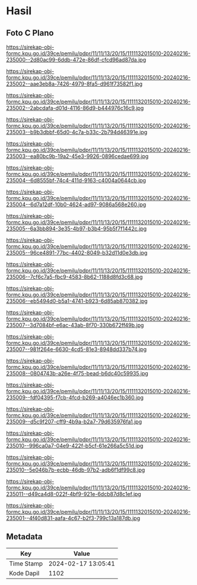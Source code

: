 # Hasil

## Foto C Plano

https://sirekap-obj-formc.kpu.go.id/39ce/pemilu/pdpr/11/11/13/20/15/1111132015010-20240216-235000--2d80ac99-6ddb-472e-86df-cfcd96ad87da.jpg

https://sirekap-obj-formc.kpu.go.id/39ce/pemilu/pdpr/11/11/13/20/15/1111132015010-20240216-235002--aae3eb8a-7426-4979-8fa5-d961f73582f1.jpg

https://sirekap-obj-formc.kpu.go.id/39ce/pemilu/pdpr/11/11/13/20/15/1111132015010-20240216-235002--2abcdafa-d01d-4116-86d9-b444976c16c9.jpg

https://sirekap-obj-formc.kpu.go.id/39ce/pemilu/pdpr/11/11/13/20/15/1111132015010-20240216-235003--b9b3dbbf-65d0-4c7a-b33c-2b794d46391e.jpg

https://sirekap-obj-formc.kpu.go.id/39ce/pemilu/pdpr/11/11/13/20/15/1111132015010-20240216-235003--ea80bc9b-19a2-45e3-9926-0896cedae699.jpg

https://sirekap-obj-formc.kpu.go.id/39ce/pemilu/pdpr/11/11/13/20/15/1111132015010-20240216-235004--6d8555bf-74c4-411d-9163-c4004a0644cb.jpg

https://sirekap-obj-formc.kpu.go.id/39ce/pemilu/pdpr/11/11/13/20/15/1111132015010-20240216-235004--6d7a12df-10b0-4624-ad97-9086a568e260.jpg

https://sirekap-obj-formc.kpu.go.id/39ce/pemilu/pdpr/11/11/13/20/15/1111132015010-20240216-235005--6a3bb894-3e35-4b97-b3b4-95b5f7f1442c.jpg

https://sirekap-obj-formc.kpu.go.id/39ce/pemilu/pdpr/11/11/13/20/15/1111132015010-20240216-235005--96ce4891-77bc-4402-8049-b32d11d0e3db.jpg

https://sirekap-obj-formc.kpu.go.id/39ce/pemilu/pdpr/11/11/13/20/15/1111132015010-20240216-235006--7cf6c7a5-fbc9-4583-8b62-1188d8fd3c68.jpg

https://sirekap-obj-formc.kpu.go.id/39ce/pemilu/pdpr/11/11/13/20/15/1111132015010-20240216-235006--eb5494d0-b5a1-4741-b923-6d85ab870382.jpg

https://sirekap-obj-formc.kpu.go.id/39ce/pemilu/pdpr/11/11/13/20/15/1111132015010-20240216-235007--3d7084bf-e6ac-43ab-8f70-330b672ff49b.jpg

https://sirekap-obj-formc.kpu.go.id/39ce/pemilu/pdpr/11/11/13/20/15/1111132015010-20240216-235007--981f264e-6630-4cd5-81e3-8948dd337b74.jpg

https://sirekap-obj-formc.kpu.go.id/39ce/pemilu/pdpr/11/11/13/20/15/1111132015010-20240216-235008--0804743b-a26e-4f75-bead-b6dc40c59935.jpg

https://sirekap-obj-formc.kpu.go.id/39ce/pemilu/pdpr/11/11/13/20/15/1111132015010-20240216-235009--fdf04395-f7cb-4fcd-b269-a4046ec1b360.jpg

https://sirekap-obj-formc.kpu.go.id/39ce/pemilu/pdpr/11/11/13/20/15/1111132015010-20240216-235009--d5c9f207-cff9-4b9a-b2a7-79d635976fa1.jpg

https://sirekap-obj-formc.kpu.go.id/39ce/pemilu/pdpr/11/11/13/20/15/1111132015010-20240216-235010--996ca0a7-04e9-422f-b5cf-61e266a5c51d.jpg

https://sirekap-obj-formc.kpu.go.id/39ce/pemilu/pdpr/11/11/13/20/15/1111132015010-20240216-235010--5e046b7b-ecbb-46db-97b2-adb6f1df99c8.jpg

https://sirekap-obj-formc.kpu.go.id/39ce/pemilu/pdpr/11/11/13/20/15/1111132015010-20240216-235011--d49ca4d8-022f-4bf9-921e-6dcb87d8c1ef.jpg

https://sirekap-obj-formc.kpu.go.id/39ce/pemilu/pdpr/11/11/13/20/15/1111132015010-20240216-235001--4f40d831-aafa-4c67-b2f3-799c13a187db.jpg


## Metadata

| Key        | Value               |
| ---------- | ------------------- |
| Time Stamp | 2024-02-17 13:05:41 |
| Kode Dapil | 1102                |



